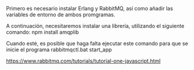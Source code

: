 Primero es necesario instalar Erlang y RabbitMQ, así como añadir las variables de entorno de ambos promgramas.

A continuación, necesitaremos instalar una librería, utilizando el siguiente comando:
npm install amqplib

Cuando esté, es posible que haga falta ejecutar este comando para que se inicie el programa
rabbitmqctl.bat start_app

https://www.rabbitmq.com/tutorials/tutorial-one-javascript.html